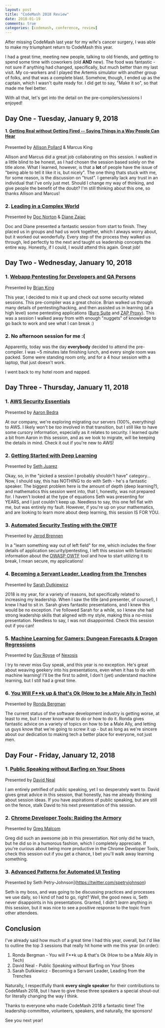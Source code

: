 ```yaml
---
layout: post
title: "CodeMash 2018 Review"
date: 2018-01-19
comments: true
categories: [codemash, conference, review]
---
```


After missing CodeMash last year for my wife's cancer surgery, I was able to make my triumphant return to CodeMash this year.

I had a great time, meeting new people, talking to old friends, and getting to spend some time with coworkers (old **AND** new).  The food was fantastic - not sure if
anything had changed, specifically, but much better than my last visit.  My co-workers and I played the Artemis simulator with another group of folks, and that was a complete blast.  Somehow, though, I ended up as the captain, which I wasn't quite ready for.  I did get to say, "Make it so", so that made me feel better.

With all that, let's get into the detail on the pre-compilers/sessions I enjoyed!

## Day One - Tuesday, January 9, 2018

#### 1. [Getting Real without Getting Fired -- Saying Things in a Way People Can Hear](http://www.codemash.org/sessions/?id=7354)
Presented by [Allison Pollard](https://twitter.com/allison_pollard) & Marcus King 

Allison and Marcus did a great job collaborating on this session.  I walked in a little blind to be honest, as I had chosen the session based solely on the title alone.  What I learned, however, is that a **lot** of people have the issue of "being able to tell it like it is, but nicely".  The one thing thats stuck with me, for some reason, is the discussion on "trust".  I generally lack any trust in an individual that I've only just met.  Should I change my way of thinking, and give people the benefit of the doubt?  I'm still thinking about this one, so thanks Allison and Marcus!

### 2. [Leading in a Complex World](http://www.codemash.org/sessions/?id=7651)
Presented by [Doc Norton](https://twitter.com/docondev) & [Diane Zajac](https://twitter.com/agilesquirrel)

Doc and Diane presented a fantastic session from start to finish.  They placed us in groups and had us work together, which I always worry about, but it worked out wonderfully.  Every step of the process they walked us through, led perfectly to the next and taught us leadership concepts the entire way.  Honestly, if I could, I would attend this again.  Great job!

## Day Two - Wednesday, January 10, 2018

### 1. [Webapp Pentesting for Developers and QA Persons](http://www.codemash.org/sessions/?id=7348)
Presented by [Brian King](https://twitter.com/bbhacking)

This year, I decided to mix it up and check out some security related sessions.  This pre-compiler was a great choice.  Brian walked us through many details of pentesting/hacking, and then assisted us in learning (at a high level) some pentesting applications ([Burp Suite](https://portswigger.net/burp) and [ZAP Proxy](https://www.owasp.org/index.php/OWASP_Zed_Attack_Proxy_Project)).  This was a session I walked away from with enough "nuggets" of knowledge to go back to work and see what I can break :)

### 2. No afternoon session for me :(
Apparently, today was the day **everybody** decided to attend the pre-compiler.  I was ~5 minutes late finishing lunch, and every single room was packed.  Some were standing room only, and for a 4 hour session with a laptop, that just doesn't work.

I went back to my hotel room and napped.

## Day Three - Thursday, January 11, 2018

### 1. [AWS Security Essentials](http://www.codemash.org/sessions/?id=7589)
Presented by [Aaron Bedra](https://twitter.com/abedra)

At our company, we're exploring migrating our servers (100%, everything) to AWS.  I likely won't be *too* involved in that transition, but I still like to have some cursory information, especially as it relates to security.  I learned quite a bit from Aaron in this session, and as we look to migrate, will be keeping the details in mind.  Check it out if you're new to AWS!

### 2. [Getting Started with Deep Learning](http://www.codemash.org/sessions/?id=6914)
Presented by [Seth Juarez](https://twitter.com/sethjuarez)

Okay, so, in the "picked a session I probably shouldn't have" category...
Now, I should say, this has NOTHING to do with Seth - he's a fantastic speaker.  The biggest problem here is the amount of depth (deep learning?), and mathematics this session went into, that I, honestly, was not prepared for.  I haven't looked at the type of equations Seth was presenting for YEARS, and I just couldn't keep up.  Needless to say, this one fell flat with me, but was entirely my fault.  However, if you're up on your mathematics, and are looking to learn more about deep learning, this session IS FOR YOU.

### 3. [Automated Security Testing with the OWTF](http://www.codemash.org/sessions/?id=7177)
Presented by [Jerod Brennen](https://twitter.com/slandail)

In a "learn something way out of left field" for me, which includes the finer details of application security/pentesting, I left this session with fantastic information about the [OWASP OWTF](https://www.owasp.org/index.php/OWASP_OWTF) tool and how to start utilizing it to break, I mean secure, my applications!

### 4. [Becoming a Servant Leader, Leading from the Trenches](http://www.codemash.org/sessions/?id=7786)
Presented by [Sarah Dutkiewicz](https://twitter.com/sadukie)

2018 is my year, for a variety of reasons, but specifically related to increasing my leadership.  When I saw the title (and presenter, of course!), I knew I had to sit in.  Sarah gives fantastic presentations, and I knew this would be no exception.  I've followed Sarah for a while, so I knew she had strong leadership skills that aligned with my style, making this a no-miss presentation.  Needless to say, I was not disappointed.  Check this session out if you can!

### 5. [Machine Learning for Gamers: Dungeon Forecasts & Dragon Regressions](http://www.codemash.org/sessions/?id=7846)
Presented by [Guy Royse](https://twitter.com/guyroyse) of [Nexosis](http://www.nexosis.com)

I try to never miss Guy speak, and this year is no exception.  He's great about weaving geekery into his presentations, even when it has to do with machine learning!  I'll be the first to admit, I don't (yet) understand machine learning, but I still had a great time.

### 6. [You Will F**k up & that's Ok (How to be a Male Ally in Tech)](http://www.codemash.org/sessions/?id=7047)
Presented by [Ronda Bergman](https://twitter.com/rabergman)

The current status of the software development industry is getting worse, at least to me, but I never know what to do or how to do it.  Ronda gives fantastic advice on a variety of topics on how to be a Male Ally, and letting us guys know that we're going to screw it up - but as long as we're sincere about our dedication to making tech a better place for everyone, not just men.

## Day Four - Friday, January 12, 2018

### 1. [Public Speaking without Barfing on Your Shoes](http://www.codemash.org/sessions/?id=7145)
Presented by [David Neal](https://twitter.com/reverentgeek)

I am entirely petrified of public speaking, yet I so desperately want to.  David gives great advice in this session, that honestly, has me already thinking about session ideas.  If you have aspirations of public speaking, but are still on the fence, stalk David to his next presentation of this session.

### 2. [Chrome Developer Tools: Raiding the Armory](http://www.codemash.org/sessions/?id=7631)
Presented by [Greg Malcom](https://twitter.com/gregmalcolm)

Greg did such an awesome job in this presentation.  Not only did he teach, but he did so in a humorous fashion, which I completely appreciate.  If you're curious about being more productive in the Chrome Developer Tools, check this session out if you get a chance, I bet you'll walk away learning something.

### 3. [Advanced Patterns for Automated UI Testing](http://www.codemash.org/sessions/?id=7749)
Presented by Seth Petry-Johnson](https://twitter.com/spetryjohnson)

Seth is my boss, and was going to be discussing practices and processes we use daily, so I kind of had to go, right?  Well, the good news is, Seth never disappoints in his presentations.  Granted, I didn't *learn* anything in this session, but it was nice to see a positive response to the topic from other attendees.

## Conclusion

I've already said how much of a great time I had this year, overall, but I'd like to outline the top 3 sessions that really hit home with me this year (in order):

1. Ronda Bergman - You will F**k up & that's Ok (How to be a Male Ally in Tech)
2. David Neal - Public Speaking without Barfing on Your Shoes
3. Sarah Dutkiewicz - Becoming a Servant Leader, Leading from the Trenches

Naturally, I respectfully thank **every single speaker** for their contributions to CodeMash 2018, but I have to give these three speakers a special shout-out for literally changing the way I think.  

Thanks to everyone who made CodeMash 2018 a fantastic time!  The leadership committee, volunteers, speakers, and naturally, the sponsors!

See you next year!